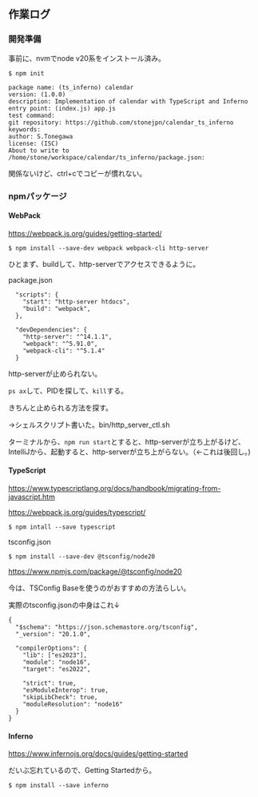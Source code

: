 ## 作業ログ



### 開発準備

事前に、nvmでnode v20系をインストール済み。

```
$ npm init

package name: (ts_inferno) calendar
version: (1.0.0)
description: Implementation of calendar with TypeScript and Inferno
entry point: (index.js) app.js
test command:
git repository: https://github.com/stonejpn/calendar_ts_inferno
keywords:
author: S.Tonegawa
license: (ISC)
About to write to /home/stone/workspace/calendar/ts_inferno/package.json:
```



関係ないけど、ctrl+cでコピーが慣れない。



### npmパッケージ



#### WebPack

https://webpack.js.org/guides/getting-started/

```
$ npm install --save-dev webpack webpack-cli http-server
```

ひとまず、buildして、http-serverでアクセスできるように。



package.json

```json5
  "scripts": {
    "start": "http-server htdocs",
    "build": "webpack",
  },

  "devDependencies": {
    "http-server": "^14.1.1",
    "webpack": "^5.91.0",
    "webpack-cli": "^5.1.4"
  }
```



http-serverが止められない。

`ps ax`して、PIDを探して、`kill`する。

きちんと止められる方法を探す。



→シェルスクリプト書いた。bin/http_server_ctl.sh



ターミナルから、`npm run start`とすると、http-serverが立ち上がるけど、IntelliJから、起動すると、http-serverが立ち上がらない。（←これは後回し。)



#### TypeScript

https://www.typescriptlang.org/docs/handbook/migrating-from-javascript.htm

https://webpack.js.org/guides/typescript/



```
$ npm intall --save typescript
```



tsconfig.json

```
$ npm install --save-dev @tsconfig/node20
```

https://www.npmjs.com/package/@tsconfig/node20

今は、TSConfig Baseを使うのがおすすめの方法らしい。

実際のtsconfig.jsonの中身はこれ↓

```json5
{
  "$schema": "https://json.schemastore.org/tsconfig",
  "_version": "20.1.0",

  "compilerOptions": {
    "lib": ["es2023"],
    "module": "node16",
    "target": "es2022",

    "strict": true,
    "esModuleInterop": true,
    "skipLibCheck": true,
    "moduleResolution": "node16"
  }
}
```





#### Inferno

https://www.infernojs.org/docs/guides/getting-started

だいぶ忘れているので、Getting Startedから。

```
$ npm install --save inferno
```

